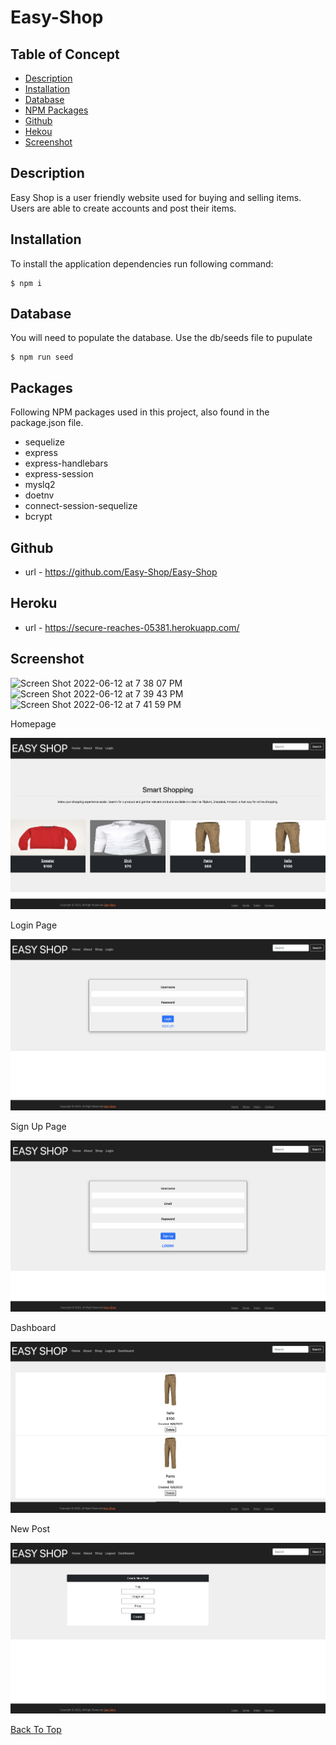 # Easy-Shop

## Table of Concept

- [Description](#description)
- [Installation](#installation)
- [Database](#database)
- [NPM Packages](#packages)
- [Github](#github)
- [Hekou](#heroku)
- [Screenshot](#screenshot)

## Description

Easy Shop is a user friendly website used for buying and selling items. Users are able to create accounts and post their items.

## Installation

To install the application dependencies run following command:

```console
$ npm i
```

## Database

You will need to populate the database. Use the db/seeds file to pupulate

```console
$ npm run seed
```

## Packages

Following NPM packages used in this project, also found in the package.json file.

- sequelize
- express
- express-handlebars
- express-session
- myslq2
- doetnv
- connect-session-sequelize
- bcrypt

## Github

- url - https://github.com/Easy-Shop/Easy-Shop

## Heroku

- url - https://secure-reaches-05381.herokuapp.com/

## Screenshot
<img width="1440" alt="Screen Shot 2022-06-12 at 7 38 07 PM" src="https://user-images.githubusercontent.com/94888460/173258441-8ff77d83-d1a2-4c92-ad51-eaf5d0b7203b.png">
<img width="395" alt="Screen Shot 2022-06-12 at 7 39 43 PM" src="https://user-images.githubusercontent.com/94888460/173258446-67ab9865-3592-44d0-a56b-dc3dd48a08e1.png">
<img width="311" alt="Screen Shot 2022-06-12 at 7 41 59 PM" src="https://user-images.githubusercontent.com/94888460/173258449-3c4735d9-e050-4df8-b327-cf14189fb66b.png">

Homepage

![alt text](./images/Homepage.png)

Login Page

![alt text](./images/Login.png)

Sign Up Page

![alt text](./images/Signup.png)

Dashboard

![alt text](./images/Dashboard.png)

New Post

![alt text](./images/NewPost.png)

[Back To Top](#easy-shop)
